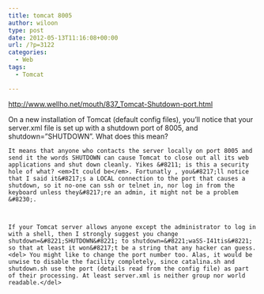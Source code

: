 ```yaml
---
title: tomcat 8005
author: wiloon
type: post
date: 2012-05-13T11:16:08+00:00
url: /?p=3122
categories:
  - Web
tags:
  - Tomcat

---
```

<http://www.wellho.net/mouth/837_Tomcat-Shutdown-port.html>


  On a new installation of Tomcat (default config files), you&#8217;ll notice that your server.xml file is set up with a shutdown port of 8005, and shutdown=&#8221;SHUTDOWN&#8221;. What does this mean? 
  
  
    It means that anyone who contacts the server locally on port 8005 and send it the words SHUTDOWN can cause Tomcat to close out all its web applications and shut down cleanly. Yikes &#8211; is this a security hole of what? <em>It could be</em>. Fortunatly , you&#8217;ll notice that I said it&#8217;s a LOCAL connection to the port that causes a shutdown, so it no-one can ssh or telnet in, nor log in from the keyboard unless they&#8217;re an admin, it might not be a problem &#8230;.
  
  
  
    If your Tomcat server allows anyone except the administrator to log in with a shell, then I strongly suggest you change shutdown=&#8221;SHUTDOWN&#8221; to shutdown=&#8221;waSS-I41tis&#8221; so that at least it won&#8217;t be a string that any hacker can guess.<del> You might like to change the port number too. Alas, it would be unwise to disable the facility completely, since catalina.sh and shutdown.sh use the port (details read from the config file) as part of their processing. At least server.xml is neither group nor world readable.</del> 
    
    
    
    
    
    